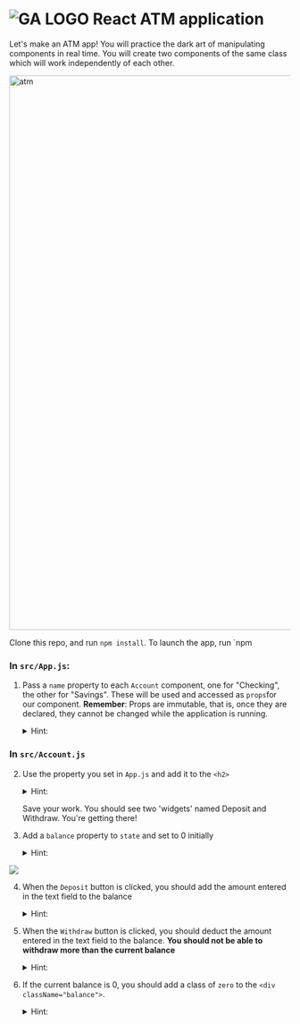 # ![GA LOGO](https://camo.githubusercontent.com/6ce15b81c1f06d716d753a61f5db22375fa684da/68747470733a2f2f67612d646173682e73332e616d617a6f6e6177732e636f6d2f70726f64756374696f6e2f6173736574732f6c6f676f2d39663838616536633963333837313639306533333238306663663535376633332e706e67) React ATM application

Let's make an ATM app! You will practice the dark art of manipulating components in real time.  You will create two components of the same class which will work independently of each other.  

<img width="992" alt="atm" src="https://cloud.githubusercontent.com/assets/4304660/24376818/18c39a82-12f2-11e7-81e7-af618c22b3ed.png">

Clone this repo, and run `npm install`. To launch the app, run `npm

### In `src/App.js`:
1. Pass a `name` property to each `Account` component, one for "Checking", the other for "Savings".  These will be used and accessed as `props`for our component. **Remember**: Props are immutable, that is, once they are declared, they cannot be changed while the application is running.

    <details>
    <summary>Hint:</summary>

    ```javascript
        <div>
          <Account name="Checking"/>
          <Account name="Savings"/>
        </div>
    ```

    </details


### In `src/Account.js`
2. Use the property you set in `App.js` and add it to the `<h2>`
    <details>
    <summary>Hint:</summary>

    ```javascript
        <div className="account">
          //this.props.name is referring to the name property we assigned the App component in App.js
          <h2>{this.props.name}</h2>
          <div className="balance">$0</div>
          <input type="text" placeholder="enter an amount" />
          <input type="button" value="Deposit" />
          <input type="button" value="Withdraw" />
        </div>
    ```

    Remember to set a `ref` on the text field for targeting

    </details>

    Save your work. You should see two 'widgets' named Deposit and Withdraw.  You're getting there!

3. Add a `balance` property to `state` and set to 0 initially
    <details>
    <summary>Hint:</summary>

    ```javascript
        class Account extends Component {
            constructor(props){
              super(props)
              this.state = {
                balance: 0
              }
            }
        }
    ```

    </details>

<img src="https://media.giphy.com/media/26xBMuHu0ZFngH7Ta/giphy.gif">

4. When the `Deposit` button is clicked, you should add the amount entered in the text field to the balance
    <details>
    <summary>Hint:</summary>
    a. Add a click handler in your input tags in our JSX return block:

    ```html
      <input type="button" value="Deposit" onClick={this.handleDepositClick} />
    ```

    b. Define a click handler method within the `Account` class

    ```javascript
      handleDepositClick(e) {
        // It is good practice to still prevent default behavior
        e.preventDefault()
        // set a local variable to the amount entered in the text box.
        let amount = this.refs.amount.value
        // set a local variable to the new balance based off of the original balance + amoun
        let newBalance = this.state.balance + amount;
        // set the balance to the newBalance using the setState method (necessary)
        this.setState({
          balance: newBalance
        })
        // empty out the text box in this component
        this.refs.amount.value = '';
      }
    ```

     PS - the amount entered in the text field will initially be a string, so you'll need to convert that to a number


    c. Don't forget to `bind` your click methods inside your constructor!

    ```javascript  

        this.handleDepositClick = this.handleDepositClick.bind(this)
        this.handleWithdrawlClick = this.handleWithdrawlClick.bind(this)  

     ```


    </details>



5. When the `Withdraw` button is clicked, you should deduct the amount entered in the text field to the balance.  **You should not be able to withdraw more than the current balance**

    <details>
    <summary>Hint:</summary>

      Try to mirror the functionality of the Deposit function above.

    </details>


6. If the current balance is 0, you should add a class of `zero` to the `<div className="balance">`.
    <details>
    <summary>Hint:</summary>
        In the Account.js render method:

    ```javascript
      // set the default class to `balance` for the balanceClass.
      let balanceClass = 'balance';
      // if the balance is 0, then add the class zero to balanceClass
      if (this.state.balance === 0) {
        balanceClass += ' zero';
      }
    ```  

    <p>Replace the hardcoded `balance` class with the balanceClass variable in your return jsx code block:</p>

    ```html
        <div className={balanceClass}>$0</div>
    ```

    </details>
